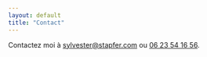 ```yaml
---
layout: default
title: "Contact"
---
```


<div class="content">
  <p>
    Contactez moi à 
    <a href="mailto:sylvester@stapfer.com">sylvester@stapfer.com</a> 
    ou 
    <a href="tel:+33623541656">06 23 54 16 56</a>.
  </p>
</div>